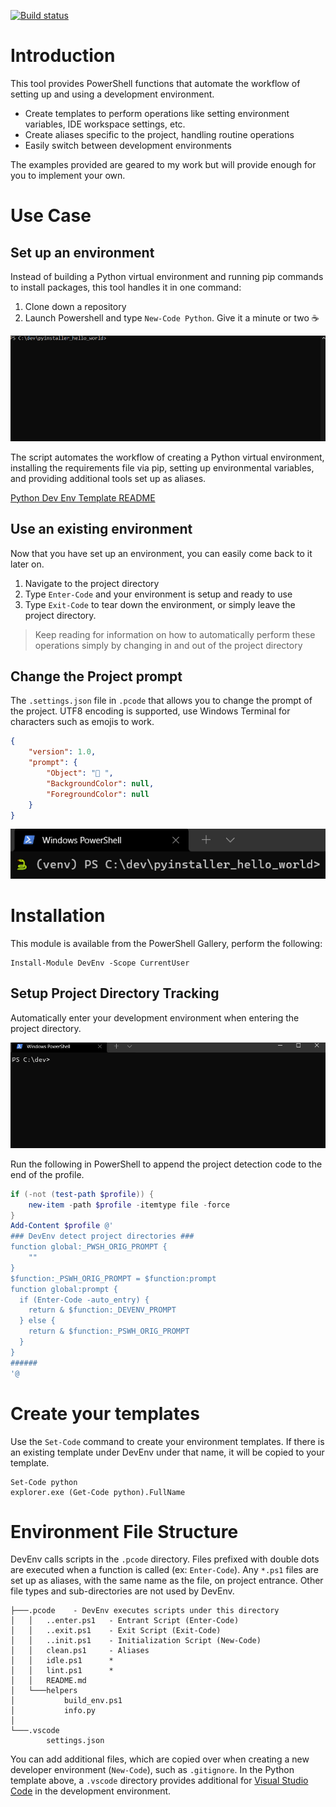 [![Build status](https://ci.appveyor.com/api/projects/status/h61aascy7dkp4u1l?svg=true)](https://ci.appveyor.com/project/82phil/ps-devenv)

# Introduction

This tool provides PowerShell functions that automate the workflow of setting
up and using a development environment.

- Create templates to perform operations like setting environment variables, IDE
workspace settings, etc.
- Create aliases specific to the project, handling routine operations
- Easily switch between development environments

The examples provided are geared to my work but will provide enough for you
to implement your own.

# Use Case

## Set up an environment

Instead of building a Python virtual environment and running pip commands to
install packages, this tool handles it in one command:

1. Clone down a repository
2. Launch Powershell and type `New-Code Python`. Give it a minute or two ☕

![code_python demonstration](./doc/code_python.gif)

The script automates the workflow of creating a Python virtual environment,
installing the requirements file via pip, setting up environmental variables,
and providing additional tools set up as aliases.

[Python Dev Env Template README](./DevEnv/.pcode_python/.pcode/README.md)

## Use an existing environment

Now that you have set up an environment, you can easily come back to it later on.

1. Navigate to the project directory
2. Type `Enter-Code` and your environment is setup and ready to use
3. Type `Exit-Code` to tear down the environment, or simply leave the project
directory.

> Keep reading for information on how to automatically perform these
> operations simply by changing in and out of the project directory

## Change the Project prompt

The `.settings.json` file in `.pcode` that allows you to change the prompt of
the project. UTF8 encoding is supported, use Windows Terminal for characters
such as emojis to work.

```json
{
    "version": 1.0,
    "prompt": {
        "Object": "🐍 ",
        "BackgroundColor": null,
        "ForegroundColor": null
    }
}
```

![emoji and overwrite prompt](./doc/emoji_overwrite_prompt.png)


# Installation 

This module is available from the PowerShell Gallery, perform the following:

```
Install-Module DevEnv -Scope CurrentUser
```

## Setup Project Directory Tracking

Automatically enter your development environment when entering the
project directory.

![Enter-Code Added to profile](./doc/cd_project_tracking.gif)

Run the following in PowerShell to append the project detection code to the end of the profile.

```powershell
if (-not (test-path $profile)) {
    new-item -path $profile -itemtype file -force
}
Add-Content $profile @'
### DevEnv detect project directories ###
function global:_PWSH_ORIG_PROMPT {
    ""
}
$function:_PSWH_ORIG_PROMPT = $function:prompt
function global:prompt {
  if (Enter-Code -auto_entry) {
    return & $function:_DEVENV_PROMPT
  } else {
    return & $function:_PSWH_ORIG_PROMPT
  }
}
######
'@
```

# Create your templates

Use the `Set-Code` command to create your environment templates. If there
is an existing template under DevEnv under that name, it will be copied to
your template.

```
Set-Code python
explorer.exe (Get-Code python).FullName
```

# Environment File Structure

DevEnv calls scripts in the `.pcode` directory. Files prefixed with double
dots are executed when a function is called (ex: `Enter-Code`). Any `*.ps1`
files are set up as aliases, with the same name as the file, on project
entrance. Other file types and sub-directories are not used by DevEnv.

```
├───.pcode    - DevEnv executes scripts under this directory
│   │   ..enter.ps1   - Entrant Script (Enter-Code)
│   │   ..exit.ps1    - Exit Script (Exit-Code)
│   │   ..init.ps1    - Initialization Script (New-Code)
│   │   clean.ps1     - Aliases
│   │   idle.ps1      *
│   │   lint.ps1      *
│   │   README.md
│   └───helpers
│           build_env.ps1
│           info.py
│
└───.vscode
        settings.json

```

You can add additional files, which are copied over when creating a new
developer environment (`New-Code`), such as `.gitignore`. In the Python
template above, a `.vscode` directory provides additional for [Visual Studio
Code](https://code.visualstudio.com/) in the development environment.
